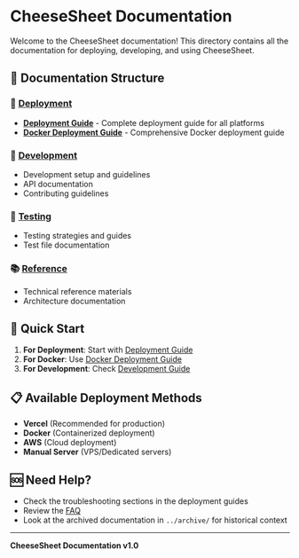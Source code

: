 # CheeseSheet Documentation

Welcome to the CheeseSheet documentation! This directory contains all the documentation for deploying, developing, and using CheeseSheet.

## 📁 Documentation Structure

### 🚀 [Deployment](./deployment/)
- **[Deployment Guide](./deployment/DEPLOYMENT_GUIDE.md)** - Complete deployment guide for all platforms
- **[Docker Deployment Guide](./deployment/DOCKER_DEPLOYMENT_GUIDE.md)** - Comprehensive Docker deployment guide

### 🔧 [Development](./development/)
- Development setup and guidelines
- API documentation
- Contributing guidelines

### 🧪 [Testing](./testing/)
- Testing strategies and guides
- Test file documentation

### 📚 [Reference](./reference/)
- Technical reference materials
- Architecture documentation

## 🚀 Quick Start

1. **For Deployment**: Start with [Deployment Guide](./deployment/DEPLOYMENT_GUIDE.md)
2. **For Docker**: Use [Docker Deployment Guide](./deployment/DOCKER_DEPLOYMENT_GUIDE.md)
3. **For Development**: Check [Development Guide](./development/README.md)

## 📋 Available Deployment Methods

- **Vercel** (Recommended for production)
- **Docker** (Containerized deployment)
- **AWS** (Cloud deployment)
- **Manual Server** (VPS/Dedicated servers)

## 🆘 Need Help?

- Check the troubleshooting sections in the deployment guides
- Review the [FAQ](./FAQ.md)
- Look at the archived documentation in `../archive/` for historical context

---

**CheeseSheet Documentation v1.0**